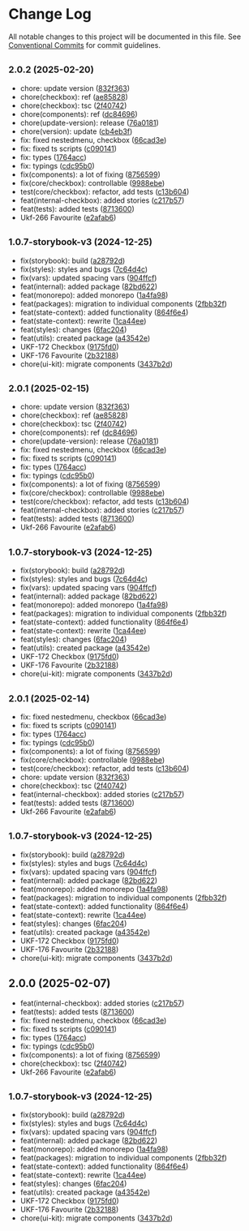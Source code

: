 # Change Log

All notable changes to this project will be documented in this file.
See [Conventional Commits](https://conventionalcommits.org) for commit guidelines.

## <small>2.0.2 (2025-02-20)</small>

* chore: update version ([832f363](https://gitlab.optimacros.com/fe/ui-kit/commit/832f363))
* chore(checkbox): ref ([ae85828](https://gitlab.optimacros.com/fe/ui-kit/commit/ae85828))
* chore(checkbox): tsc ([2f40742](https://gitlab.optimacros.com/fe/ui-kit/commit/2f40742))
* chore(components): ref ([dc84696](https://gitlab.optimacros.com/fe/ui-kit/commit/dc84696))
* chore(update-version): release ([76a0181](https://gitlab.optimacros.com/fe/ui-kit/commit/76a0181))
* chore(version): update ([cb4eb3f](https://gitlab.optimacros.com/fe/ui-kit/commit/cb4eb3f))
* fix: fixed nestedmenu, checkbox ([66cad3e](https://gitlab.optimacros.com/fe/ui-kit/commit/66cad3e))
* fix: fixed ts scripts ([c090141](https://gitlab.optimacros.com/fe/ui-kit/commit/c090141))
* fix: types ([1764acc](https://gitlab.optimacros.com/fe/ui-kit/commit/1764acc))
* fix: typings ([cdc95b0](https://gitlab.optimacros.com/fe/ui-kit/commit/cdc95b0))
* fix(components): a lot of fixing ([8756599](https://gitlab.optimacros.com/fe/ui-kit/commit/8756599))
* fix(core/checkbox): controllable ([9988ebe](https://gitlab.optimacros.com/fe/ui-kit/commit/9988ebe))
* test(core/checkbox): refactor, add tests ([c13b604](https://gitlab.optimacros.com/fe/ui-kit/commit/c13b604))
* feat(internal-checkbox): added stories ([c217b57](https://gitlab.optimacros.com/fe/ui-kit/commit/c217b57))
* feat(tests): added tests ([8713600](https://gitlab.optimacros.com/fe/ui-kit/commit/8713600))
* Ukf-266 Favourite ([e2afab6](https://gitlab.optimacros.com/fe/ui-kit/commit/e2afab6))



## <small>1.0.7-storybook-v3 (2024-12-25)</small>

* fix(storybook): build ([a28792d](https://gitlab.optimacros.com/fe/ui-kit/commit/a28792d))
* fix(styles): styles and bugs ([7c64d4c](https://gitlab.optimacros.com/fe/ui-kit/commit/7c64d4c))
* fix(vars): updated spacing vars ([904ffcf](https://gitlab.optimacros.com/fe/ui-kit/commit/904ffcf))
* feat(internal): added package ([82bd622](https://gitlab.optimacros.com/fe/ui-kit/commit/82bd622))
* feat(monorepo): added monorepo ([1a4fa98](https://gitlab.optimacros.com/fe/ui-kit/commit/1a4fa98))
* feat(packages): migration to individual components ([2fbb32f](https://gitlab.optimacros.com/fe/ui-kit/commit/2fbb32f))
* feat(state-context): added functionality ([864f6e4](https://gitlab.optimacros.com/fe/ui-kit/commit/864f6e4))
* feat(state-context): rewrite ([1ca44ee](https://gitlab.optimacros.com/fe/ui-kit/commit/1ca44ee))
* feat(styles): changes ([6fac204](https://gitlab.optimacros.com/fe/ui-kit/commit/6fac204))
* feat(utils): created package ([a43542e](https://gitlab.optimacros.com/fe/ui-kit/commit/a43542e))
* UKF-172 Checkbox ([9175fd0](https://gitlab.optimacros.com/fe/ui-kit/commit/9175fd0))
* UKF-176 Favourite ([2b32188](https://gitlab.optimacros.com/fe/ui-kit/commit/2b32188))
* chore(ui-kit): migrate components ([3437b2d](https://gitlab.optimacros.com/fe/ui-kit/commit/3437b2d))





## <small>2.0.1 (2025-02-15)</small>

* chore: update version ([832f363](https://gitlab.optimacros.com/fe/ui-kit/commit/832f363))
* chore(checkbox): ref ([ae85828](https://gitlab.optimacros.com/fe/ui-kit/commit/ae85828))
* chore(checkbox): tsc ([2f40742](https://gitlab.optimacros.com/fe/ui-kit/commit/2f40742))
* chore(components): ref ([dc84696](https://gitlab.optimacros.com/fe/ui-kit/commit/dc84696))
* chore(update-version): release ([76a0181](https://gitlab.optimacros.com/fe/ui-kit/commit/76a0181))
* fix: fixed nestedmenu, checkbox ([66cad3e](https://gitlab.optimacros.com/fe/ui-kit/commit/66cad3e))
* fix: fixed ts scripts ([c090141](https://gitlab.optimacros.com/fe/ui-kit/commit/c090141))
* fix: types ([1764acc](https://gitlab.optimacros.com/fe/ui-kit/commit/1764acc))
* fix: typings ([cdc95b0](https://gitlab.optimacros.com/fe/ui-kit/commit/cdc95b0))
* fix(components): a lot of fixing ([8756599](https://gitlab.optimacros.com/fe/ui-kit/commit/8756599))
* fix(core/checkbox): controllable ([9988ebe](https://gitlab.optimacros.com/fe/ui-kit/commit/9988ebe))
* test(core/checkbox): refactor, add tests ([c13b604](https://gitlab.optimacros.com/fe/ui-kit/commit/c13b604))
* feat(internal-checkbox): added stories ([c217b57](https://gitlab.optimacros.com/fe/ui-kit/commit/c217b57))
* feat(tests): added tests ([8713600](https://gitlab.optimacros.com/fe/ui-kit/commit/8713600))
* Ukf-266 Favourite ([e2afab6](https://gitlab.optimacros.com/fe/ui-kit/commit/e2afab6))



## <small>1.0.7-storybook-v3 (2024-12-25)</small>

* fix(storybook): build ([a28792d](https://gitlab.optimacros.com/fe/ui-kit/commit/a28792d))
* fix(styles): styles and bugs ([7c64d4c](https://gitlab.optimacros.com/fe/ui-kit/commit/7c64d4c))
* fix(vars): updated spacing vars ([904ffcf](https://gitlab.optimacros.com/fe/ui-kit/commit/904ffcf))
* feat(internal): added package ([82bd622](https://gitlab.optimacros.com/fe/ui-kit/commit/82bd622))
* feat(monorepo): added monorepo ([1a4fa98](https://gitlab.optimacros.com/fe/ui-kit/commit/1a4fa98))
* feat(packages): migration to individual components ([2fbb32f](https://gitlab.optimacros.com/fe/ui-kit/commit/2fbb32f))
* feat(state-context): added functionality ([864f6e4](https://gitlab.optimacros.com/fe/ui-kit/commit/864f6e4))
* feat(state-context): rewrite ([1ca44ee](https://gitlab.optimacros.com/fe/ui-kit/commit/1ca44ee))
* feat(styles): changes ([6fac204](https://gitlab.optimacros.com/fe/ui-kit/commit/6fac204))
* feat(utils): created package ([a43542e](https://gitlab.optimacros.com/fe/ui-kit/commit/a43542e))
* UKF-172 Checkbox ([9175fd0](https://gitlab.optimacros.com/fe/ui-kit/commit/9175fd0))
* UKF-176 Favourite ([2b32188](https://gitlab.optimacros.com/fe/ui-kit/commit/2b32188))
* chore(ui-kit): migrate components ([3437b2d](https://gitlab.optimacros.com/fe/ui-kit/commit/3437b2d))





## <small>2.0.1 (2025-02-14)</small>

* fix: fixed nestedmenu, checkbox ([66cad3e](https://gitlab.optimacros.com/fe/ui-kit/commit/66cad3e))
* fix: fixed ts scripts ([c090141](https://gitlab.optimacros.com/fe/ui-kit/commit/c090141))
* fix: types ([1764acc](https://gitlab.optimacros.com/fe/ui-kit/commit/1764acc))
* fix: typings ([cdc95b0](https://gitlab.optimacros.com/fe/ui-kit/commit/cdc95b0))
* fix(components): a lot of fixing ([8756599](https://gitlab.optimacros.com/fe/ui-kit/commit/8756599))
* fix(core/checkbox): controllable ([9988ebe](https://gitlab.optimacros.com/fe/ui-kit/commit/9988ebe))
* test(core/checkbox): refactor, add tests ([c13b604](https://gitlab.optimacros.com/fe/ui-kit/commit/c13b604))
* chore: update version ([832f363](https://gitlab.optimacros.com/fe/ui-kit/commit/832f363))
* chore(checkbox): tsc ([2f40742](https://gitlab.optimacros.com/fe/ui-kit/commit/2f40742))
* feat(internal-checkbox): added stories ([c217b57](https://gitlab.optimacros.com/fe/ui-kit/commit/c217b57))
* feat(tests): added tests ([8713600](https://gitlab.optimacros.com/fe/ui-kit/commit/8713600))
* Ukf-266 Favourite ([e2afab6](https://gitlab.optimacros.com/fe/ui-kit/commit/e2afab6))



## <small>1.0.7-storybook-v3 (2024-12-25)</small>

* fix(storybook): build ([a28792d](https://gitlab.optimacros.com/fe/ui-kit/commit/a28792d))
* fix(styles): styles and bugs ([7c64d4c](https://gitlab.optimacros.com/fe/ui-kit/commit/7c64d4c))
* fix(vars): updated spacing vars ([904ffcf](https://gitlab.optimacros.com/fe/ui-kit/commit/904ffcf))
* feat(internal): added package ([82bd622](https://gitlab.optimacros.com/fe/ui-kit/commit/82bd622))
* feat(monorepo): added monorepo ([1a4fa98](https://gitlab.optimacros.com/fe/ui-kit/commit/1a4fa98))
* feat(packages): migration to individual components ([2fbb32f](https://gitlab.optimacros.com/fe/ui-kit/commit/2fbb32f))
* feat(state-context): added functionality ([864f6e4](https://gitlab.optimacros.com/fe/ui-kit/commit/864f6e4))
* feat(state-context): rewrite ([1ca44ee](https://gitlab.optimacros.com/fe/ui-kit/commit/1ca44ee))
* feat(styles): changes ([6fac204](https://gitlab.optimacros.com/fe/ui-kit/commit/6fac204))
* feat(utils): created package ([a43542e](https://gitlab.optimacros.com/fe/ui-kit/commit/a43542e))
* UKF-172 Checkbox ([9175fd0](https://gitlab.optimacros.com/fe/ui-kit/commit/9175fd0))
* UKF-176 Favourite ([2b32188](https://gitlab.optimacros.com/fe/ui-kit/commit/2b32188))
* chore(ui-kit): migrate components ([3437b2d](https://gitlab.optimacros.com/fe/ui-kit/commit/3437b2d))





## 2.0.0 (2025-02-07)

* feat(internal-checkbox): added stories ([c217b57](https://gitlab.optimacros.com/fe/ui-kit/commit/c217b57))
* feat(tests): added tests ([8713600](https://gitlab.optimacros.com/fe/ui-kit/commit/8713600))
* fix: fixed nestedmenu, checkbox ([66cad3e](https://gitlab.optimacros.com/fe/ui-kit/commit/66cad3e))
* fix: fixed ts scripts ([c090141](https://gitlab.optimacros.com/fe/ui-kit/commit/c090141))
* fix: types ([1764acc](https://gitlab.optimacros.com/fe/ui-kit/commit/1764acc))
* fix: typings ([cdc95b0](https://gitlab.optimacros.com/fe/ui-kit/commit/cdc95b0))
* fix(components): a lot of fixing ([8756599](https://gitlab.optimacros.com/fe/ui-kit/commit/8756599))
* chore(checkbox): tsc ([2f40742](https://gitlab.optimacros.com/fe/ui-kit/commit/2f40742))
* Ukf-266 Favourite ([e2afab6](https://gitlab.optimacros.com/fe/ui-kit/commit/e2afab6))



## <small>1.0.7-storybook-v3 (2024-12-25)</small>

* fix(storybook): build ([a28792d](https://gitlab.optimacros.com/fe/ui-kit/commit/a28792d))
* fix(styles): styles and bugs ([7c64d4c](https://gitlab.optimacros.com/fe/ui-kit/commit/7c64d4c))
* fix(vars): updated spacing vars ([904ffcf](https://gitlab.optimacros.com/fe/ui-kit/commit/904ffcf))
* feat(internal): added package ([82bd622](https://gitlab.optimacros.com/fe/ui-kit/commit/82bd622))
* feat(monorepo): added monorepo ([1a4fa98](https://gitlab.optimacros.com/fe/ui-kit/commit/1a4fa98))
* feat(packages): migration to individual components ([2fbb32f](https://gitlab.optimacros.com/fe/ui-kit/commit/2fbb32f))
* feat(state-context): added functionality ([864f6e4](https://gitlab.optimacros.com/fe/ui-kit/commit/864f6e4))
* feat(state-context): rewrite ([1ca44ee](https://gitlab.optimacros.com/fe/ui-kit/commit/1ca44ee))
* feat(styles): changes ([6fac204](https://gitlab.optimacros.com/fe/ui-kit/commit/6fac204))
* feat(utils): created package ([a43542e](https://gitlab.optimacros.com/fe/ui-kit/commit/a43542e))
* UKF-172 Checkbox ([9175fd0](https://gitlab.optimacros.com/fe/ui-kit/commit/9175fd0))
* UKF-176 Favourite ([2b32188](https://gitlab.optimacros.com/fe/ui-kit/commit/2b32188))
* chore(ui-kit): migrate components ([3437b2d](https://gitlab.optimacros.com/fe/ui-kit/commit/3437b2d))
